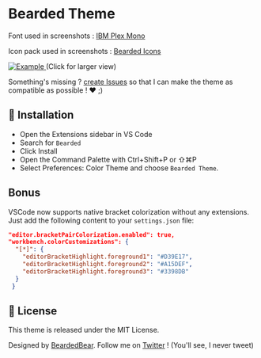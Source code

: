 # Bearded Theme

Font used in screenshots : [IBM Plex Mono](https://www.ibm.com/plex/)

Icon pack used in screenshots : [Bearded Icons](https://marketplace.visualstudio.com/items?itemName=BeardedBear.beardedicons)

<a href="https://raw.githubusercontent.com/BeardedBear/bearded-theme/master/assets/themes.png" target="_BLANK">
<img alt="Example" src="https://raw.githubusercontent.com/BeardedBear/bearded-theme/master/assets/themes.png">
</a>
(Click for larger view)

Something's missing ? [create Issues](https://github.com/BeardedBear/BeardedTheme/issues) so that I can make the theme as compatible as possible ! ❤️ ;)

## 🚀 Installation

- Open the Extensions sidebar in VS Code
- Search for `Bearded`
- Click Install
- Open the Command Palette with Ctrl+Shift+P or ⇧⌘P
- Select Preferences: Color Theme and choose `Bearded Theme`.

## Bonus
VSCode now supports native bracket colorization without any extensions. Just add the following content to your `settings.json` file:

```json
"editor.bracketPairColorization.enabled": true,
"workbench.colorCustomizations": {
  "[*]": {
    "editorBracketHighlight.foreground1": "#D39E17",
    "editorBracketHighlight.foreground2": "#A15DEF",
    "editorBracketHighlight.foreground3": "#3398DB"
  }
 }
```

## 📄 License

This theme is released under the MIT License.

Designed by [BeardedBear](https://github.com/BeardedBear).
Follow me on [Twitter](https://twitter.com/Bearded__Bear) ! (You'll see, I never tweet)
